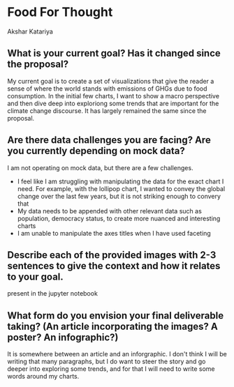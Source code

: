 # Food For Thought

Akshar Katariya

## What is your current goal? Has it changed since the proposal?
My current goal is to create a set of visualizations that give the reader a sense of where the world stands with emissions of GHGs due to food consumption. In the initial few charts, I want to show a macro perspective
and then dive deep into exploriong some trends that are important for the climate change discourse. It has largely remained  the same since the proposal. 

## Are there data challenges you are facing? Are you currently depending on mock data?
I am not operating on mock data, but there are a few challenges. 
-  I feel like I am struggling with manipulating the data for the exact chart I need. For example, with the lollipop chart, I wanted to convey the global change over the last few years, but it is not striking enough to convery that
-  My data needs to be appended with other relevant data such as population, democracy status, to create more nuanced and interesting charts
- I am unable to manipulate the axes titles when I have used faceting

## Describe each of the provided images with 2-3 sentences to give the context and how it relates to your goal.
present in the jupyter notebook

## What form do you envision your final deliverable taking? (An article incorporating the images? A poster? An infographic?)
It is somewhere between an article and an inforgraphic. I don't think I will be writing that many paragraphs, but I do want to steer the story and go deeper into exploring some trends, and for that I will need to write some words around my charts. 

